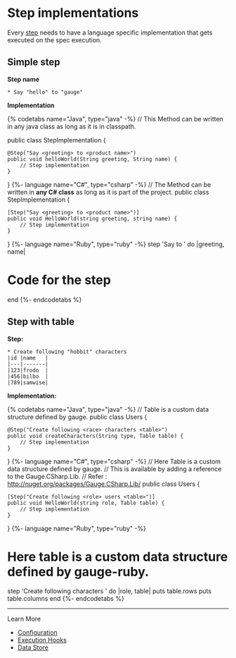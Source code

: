 # Step implementations

Every [step](../gauge_terminologies/steps.md) needs to have a language specific implementation that gets executed on the spec execution.

## Simple step

**Step name**
```
* Say "hello" to "gauge"
```

**Implementation**

{% codetabs name="Java", type="java" -%}
// This Method can be written in any java class as long as it is in classpath.

public class StepImplementation {

    @Step("Say <greeting> to <product name>")
    public void helloWorld(String greeting, String name) {
        // Step implementation
    }
}
{%- language name="C#", type="csharp" -%}
// The Method can be written in **any C# class** as long as it is part of the project.
public class StepImplementation {

    [Step("Say <greeting> to <product name>")]
    public void HelloWorld(string greeting, string name) {
        // Step implementation
    }
}
{%- language name="Ruby", type="ruby" -%}
step 'Say <greeting> to <product name>' do |greeting, name|
 # Code for the step
end
{%- endcodetabs %}

## Step with table
**Step:**

````
* Create following "hobbit" characters
|id |name   |
|---|-------|
|123|frodo  |
|456|bilbo  |
|789|samwise|
````

**Implementation:**

{% codetabs name="Java", type="java" -%}
// Table is a custom data structure defined by gauge.
public class Users {

    @Step("Create following <race> characters <table>")
    public void createCharacters(String type, Table table) {
        // Step implementation
    }
}
{%- language name="C#", type="csharp" -%}
// Here Table is a custom data structure defined by gauge.
// This is available by adding a reference to the Gauge.CSharp.Lib.
// Refer : http://nuget.org/packages/Gauge.CSharp.Lib/
public class Users {

    [Step("Create following <role> users <table>")]
    public void HelloWorld(string role, Table table) {
        // Step implementation
    }
}
{%- language name="Ruby", type="ruby" -%}
# Here table is a custom data structure defined by gauge-ruby.
step 'Create following <race> characters <table>' do |role, table|
  puts table.rows
  puts table.columns
end
{%- endcodetabs %}

---

Learn More
* [Configuration](configuration.md)
* [Execution Hooks](execution_hooks.md)
* [Data Store](data_store.md)
